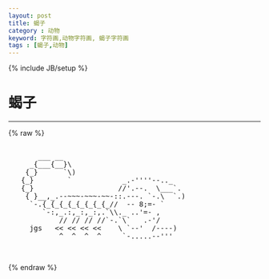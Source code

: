 ```yaml
---
layout: post
title: 蝎子
category : 动物
keyword: 字符画,动物字符画, 蝎子字符画
tags : [蝎子,动物]
---
```

{% include JB/setup %}
# 蝎子
---
{% raw %}
<pre>

       ___ __ 
     _{___{__}\
    {_}      `\)            
   {_}        `            _.-&#039;&#039;&#039;&#039;--.._
   {_}                    //&#039;.--.  \___`.
    { }__,_.--~~~-~~~-~~-::.---. `-.\  `.)
     `-.{_{_{_{_{_{_{_{_//  -- 8;=- `
        `-:,_.:,_:,_:,.`\\._ ..&#039;=- , 
            // // // //`-.`\`   .-&#039;/
     jgs   &lt;&lt; &lt;&lt; &lt;&lt; &lt;&lt;    \ `--&#039;  /----)
            ^  ^  ^  ^     `-.....--&#039;&#039;&#039;

 </pre>
{% endraw %}
